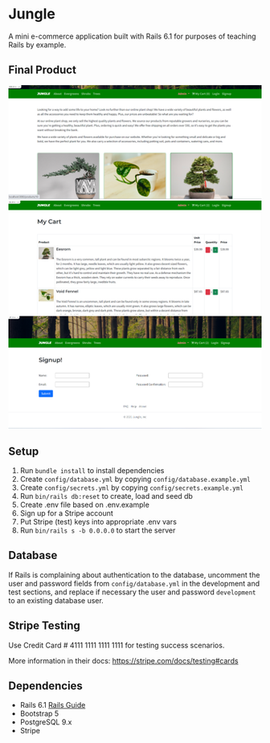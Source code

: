 # Jungle

A mini e-commerce application built with Rails 6.1 for purposes of teaching Rails by example.

## Final Product

!["screenshot of Main page"](https://github.com/Alex-1980/jungle-rails/blob/master/docs/main_page.png?raw=true)
!["screenshot of Cart page"](https://github.com/Alex-1980/jungle-rails/blob/master/docs/cart_page.png?raw=true)
!["screenshot of Signup page"](https://github.com/Alex-1980/jungle-rails/blob/master/docs/signup_page.png?raw=true)

## Setup

1. Run `bundle install` to install dependencies
2. Create `config/database.yml` by copying `config/database.example.yml`
3. Create `config/secrets.yml` by copying `config/secrets.example.yml`
4. Run `bin/rails db:reset` to create, load and seed db
5. Create .env file based on .env.example
6. Sign up for a Stripe account
7. Put Stripe (test) keys into appropriate .env vars
8. Run `bin/rails s -b 0.0.0.0` to start the server

## Database

If Rails is complaining about authentication to the database, uncomment the user and password fields from `config/database.yml` in the development and test sections, and replace if necessary the user and password `development` to an existing database user.

## Stripe Testing

Use Credit Card # 4111 1111 1111 1111 for testing success scenarios.

More information in their docs: <https://stripe.com/docs/testing#cards>

## Dependencies

- Rails 6.1 [Rails Guide](http://guides.rubyonrails.org/v6.1/)
- Bootstrap 5
- PostgreSQL 9.x
- Stripe

